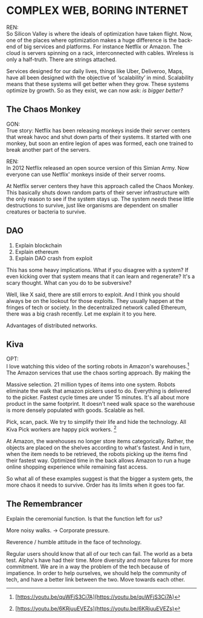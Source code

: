 # COMPLEX WEB, BORING INTERNET

REN:  
So Silicon Valley is where the ideals of optimization have taken flight. Now, one of the places where optimization makes a huge difference is the back-end of big services and platforms. For instance Netflix or Amazon. The cloud is servers spinning on a rack, interconnected with cables. Wireless is only a half-truth. There are strings attached.

Services designed for our daily lives, things like Uber, Deliveroo, Maps, have all been designed with the objective of ‘scalability’ in mind. Scalability means that these systems will get better when they grow. These systems optimize by growth. So as they exist, we can now ask: _is bigger better?_

## The Chaos Monkey

GON:  
True story: Netflix has been releasing monkeys inside their server centers that wreak havoc and shut down parts of their systems. It started with one monkey, but soon an entire legion of apes was formed, each one trained to break another part of the servers.

REN:  
In 2012 Netflix released an open source version of this Simian Army. Now everyone can use Netflix' monkeys inside of their server rooms.

At Netflix server centers they have this approach called the Chaos Monkey. This basically shuts down random parts of their server infrastructure with the only reason to see if the system stays up. The system _needs_ these little destructions to survive, just like organisms are dependent on smaller creatures or bacteria to survive. 

## DAO

1. Explain blockchain
2. Explain ethereum
3. Explain DAO crash from exploit

This has some heavy implications. What if you disagree with a system? If even kicking over that system means that it can learn and regenerate? It's a scary thought. What can you do to be subversive?

Well, like X said, there are still errors to exploit. And I think you should always be on the lookout for those exploits. They usually happen at the fringes of tech or society. In the decentralized network called Ethereum, there was a big crash recently. Let me explain it to you here.

Advantages of distributed networks.

## Kiva

OPT:  
I love watching this video of the sorting robots in Amazon's warehouses.[^kiva] The Amazon services that use the chaos sorting approach. By making the 

Massive selection. 21 million types of items into one system. Robots eliminate the walk that amazon pickers used to do. Everything is delivered to the picker. Fastest cycle times are under 15 minutes. It's all about more product in the same footprint. It doesn't need walk space so the warehouse is more densely populated with goods. Scalable as hell.

Pick, scan, pack. We try to simplify their life and hide the technology. All Kiva Pick workers are happy pick workers. [^pick]

At Amazon, the warehouses no longer store items categorically. Rather, the objects are placed on the shelves according to what's fastest. And in turn, when the item needs to be retrieved, the robots picking up the items find their fastest way. Optimized time in the back allows Amazon to run a huge online shopping experience while remaining fast access.

So what all of these examples suggest is that the bigger a system gets, the more chaos it needs to survive. Order has its limits when it goes too far. 

## The Remembrancer

Explain the ceremonial function. Is that the function left for us?

More noisy walks. -> Corporate pressure.

Reverence / humble attitude in the face of technology.

Regular users should know that all of our tech can fail. The world as a beta test. Alpha's have had their time. More diversity and more failures for more commitment. We are in a way the problem of the tech because of impatience. In order to help ourselves, we should help the community of tech, and have a better link between the two. Move towards each other.

[^kiva]: [https://youtu.be/quWFjS3Ci7A](https://youtu.be/quWFjS3Ci7A)
[^pick]: [https://youtu.be/6KRjuuEVEZs](https://youtu.be/6KRjuuEVEZs)